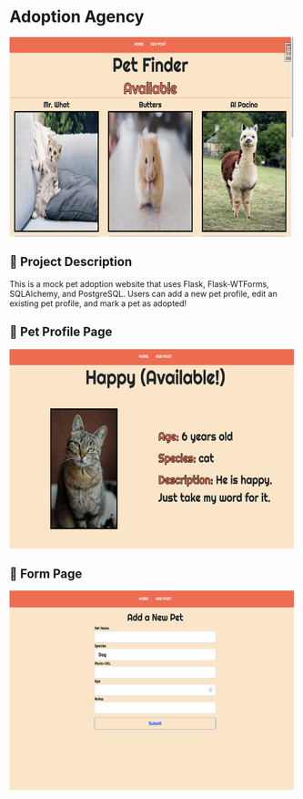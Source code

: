 # Adoption Agency

<img src='./images/adoption-home.png' alt='adoption homepage' height='350' width='500'>

## 🧐 Project Description

This is a mock pet adoption website that uses Flask, Flask-WTForms, SQLAlchemy, and PostgreSQL. Users can add a new pet profile, edit an existing pet profile, and mark a pet as adopted!

## 🐾 Pet Profile Page

<img src='./images/adoption-profile.png' alt='adoption homepage' height='350' width='500'>

## 📝 Form Page

<img src='./images/adoption-form.png' alt='adoption homepage' height='350' width='500'>

